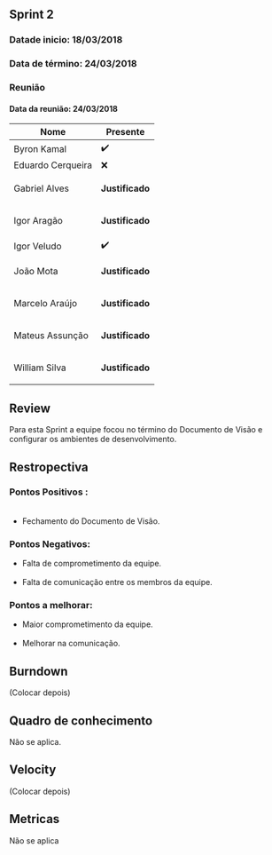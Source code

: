 ## Sprint 2

### Datade inicio: 18/03/2018

### Data de término: 24/03/2018


### Reunião
#### Data da reunião: 24/03/2018
|Nome|Presente|
|----|----|
|Byron Kamal|:heavy_check_mark: |
|Eduardo Cerqueira|:x:|
|Gabriel Alves|<p><strong>Justificado</strong></p>|
|Igor Aragão|<p><strong>Justificado</strong></p>|
|Igor Veludo|:heavy_check_mark: |
|João Mota|<p><strong>Justificado</strong></p>|
|Marcelo Araújo|<p><strong>Justificado</strong></p>|
|Mateus Assunção|<p><strong>Justificado</strong></p>|
|William Silva|<p><strong>Justificado</strong></p>|

## Review
Para esta Sprint a equipe focou no término do Documento de Visão e configurar os ambientes de desenvolvimento.

## Restropectiva
### Pontos Positivos :
<ul>
   <li> Fechamento do Documento de Visão.</li>
</ul>

### Pontos Negativos:

<ul>
    <li> Falta de comprometimento da equipe.</li>
    <li> Falta de comunicação entre os membros da equipe.</li>
</ul>

### Pontos a melhorar:

<ul>
  <li> Maior comprometimento da equipe.</li>
  <li> Melhorar na comunicação.</li>
</ul>

## Burndown
(Colocar depois)

## Quadro de conhecimento
Não se aplica.

## Velocity
(Colocar depois)

## Metricas
Não se aplica
